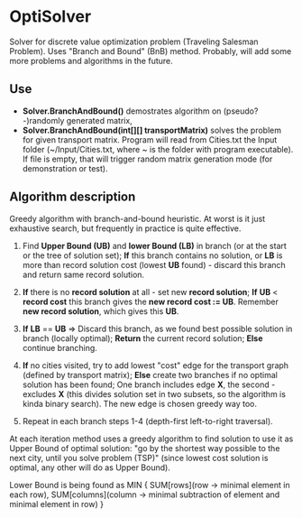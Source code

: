 # OptiSolver
Solver for discrete value optimization problem (Traveling Salesman Problem). Uses "Branch and Bound" (BnB) method.
Probably, will add some more problems and algorithms in the future. 

## Use 

- **Solver.BranchAndBound()** demostrates algorithm on (pseudo?-)randomly generated matrix, 
- **Solver.BranchAndBound(int[][] transportMatrix)** solves the problem for given transport matrix. Program will read from Cities.txt the Input folder (~/Input/Cities.txt, where ~ is the folder with program executable). If file is empty, that will trigger random matrix generation mode (for demonstration or test).

## Algorithm description

Greedy algorithm with branch-and-bound heuristic. At worst is it just exhaustive search, but frequently in practice is quite effective.
  
  1. Find **Upper Bound (UB)** and **lower Bound (LB)** in branch (or at the start or the tree of solution set); 
  **If** this branch contains no solution, or **LB** is more than record solution cost (lowest **UB** found) - discard this branch and return same record solution.
  
  2. **If** there is no **record solution** at all - set new **record solution**; 
  **If** **UB** < **record cost** this branch gives the **new record cost := UB**. Remember **new record solution**, which gives this **UB**.
  
  3. **If** **LB** == **UB** => Discard this branch, as we found best possible solution in branch (locally optimal); **Return** the current record solution;
 **Else** continue branching.
  
  4. **If** no cities visited, try to add lowest "cost" edge for the transport graph (defined by transport matrix); 
  **Else** create two branches if no optimal solution has been found; One branch includes edge **X**, the second - excludes **X** (this divides solution set in two subsets, so the algorithm is kinda binary search). The new edge is chosen greedy way too.
  
  5. Repeat in each branch steps 1-4 (depth-first left-to-right traversal).
  
  At each iteration method uses a greedy algorithm to find solution to use it as Upper Bound of optimal solution: "go by the
  shortest way possible to the next city, until you solve problem (TSP)" (since lowest cost solution is optimal, any other will do as Upper Bound).
  
  
  Lower Bound is being found as 
  MIN {
                                     SUM[rows](row -> minimal element in each row), 
                                     SUM[columns](column -> minimal subtraction of element and minimal element in row)
      }
  
  
